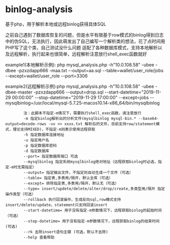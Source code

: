 # binlog-analysis
基于php，用于解析本地或远程binlog获得具体SQL

之前自己遇到了数据库恢复的问题，但是水平有限基于row模式的binlog得到日志中的伪SQL，无法执行，因此萌发出了自己编写一个解析类的想法，花了点时间用PHP写了这个类，自己测试没什么问题
适配了各种数据库模式，支持本地解析以及远程解析，执行起来也很简单，远程解析注意放行shell_exec函数就好


example1(本地解析示例): php mysql_analysis.php -h"10.0.108.58" -ubee -dbee -pzxzdapp666 -maa.txt --output=aa.sql --table=wallet/user_role/jobs --except=wallet/user_role --port=3306
        
example2(远程解析示例):php mysql_analysis.php -h"10.0.108.58" -ubee -dbee-master -pzxzdapp666 --output=drop.sql  --start-datetime="2019-11-29 00:00:00" --stop-datetime="2019-11-29 17:00:00" --except=jobs --mysqlbinlog=/usr/local/mysql-5.7.25-macos10.14-x86_64/bin/mysqlbinlog
        
            注：此脚本不指定-m情况下，需要执行shell_exec函数，请注意放行
            -m 指定binlog解析出的分析文件(mysqlbinlog mysql-bin.* --base64-output=decode-rows -vv >> xxxx.txt 解析后的文件，目前支持row/statement模式，理论支持MIXED)，不指定-m则表示使用远程获取
            -h 指定数据库连接地址
            -u 指定用户名
            -p 指定数据库密码
            -d 指定数据库
            --port= 指定数据库端口 可选
            --mysqlbinlog 指定系统mysqlbinlog绝对地址（远程获取binlog时必选，指定-m时无需指定）
            --output= 指定输出文件，不指定则自动生成一个文件（可选）
            --table= 指定表,多表用/隔开，默认全库（可选）
            --except= 排除指定表,多表用/隔开，默认无（可选）
            --type= insert/updete/delete/alter/drop/create,多类型用/隔开 指定操作类型（可选）
            --rollback 执行回滚操作，生成反向sql,row模式支持insert/delete/update，statement只支持回滚insert
            --start-datetime= 用于没有指定-m参数情况下，远程获取binlog的起始时间（可选）
            --stop-datetime= 用于没有指定-m参数情况下，远程获取binlog的结束时间 (可选)
            --rk 去除insert语句主键 (可选，默认不去除)
            --help 查看帮助
